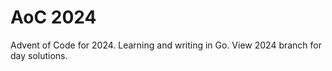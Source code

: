 # AoC 2024
Advent of Code for 2024. Learning and writing in Go. View 2024 branch for day solutions.
